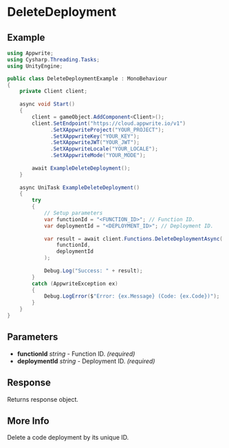 # DeleteDeployment

## Example

```csharp
using Appwrite;
using Cysharp.Threading.Tasks;
using UnityEngine;

public class DeleteDeploymentExample : MonoBehaviour
{
    private Client client;
    
    async void Start()
    {
        client = gameObject.AddComponent<Client>();
        client.SetEndpoint("https://cloud.appwrite.io/v1")
              .SetXAppwriteProject("YOUR_PROJECT");
              .SetXAppwriteKey("YOUR_KEY");
              .SetXAppwriteJWT("YOUR_JWT");
              .SetXAppwriteLocale("YOUR_LOCALE");
              .SetXAppwriteMode("YOUR_MODE");
        
        await ExampleDeleteDeployment();
    }
    
    async UniTask ExampleDeleteDeployment()
    {
        try
        {
            // Setup parameters
            var functionId = "<FUNCTION_ID>"; // Function ID.
            var deploymentId = "<DEPLOYMENT_ID>"; // Deployment ID.
            
            var result = await client.Functions.DeleteDeploymentAsync(
                functionId,
                deploymentId
            );
            
            Debug.Log("Success: " + result);
        }
        catch (AppwriteException ex)
        {
            Debug.LogError($"Error: {ex.Message} (Code: {ex.Code})");
        }
    }
}
```

## Parameters

- **functionId** *string* - Function ID. *(required)*
- **deploymentId** *string* - Deployment ID. *(required)*

## Response

Returns response object.
## More Info

Delete a code deployment by its unique ID.
